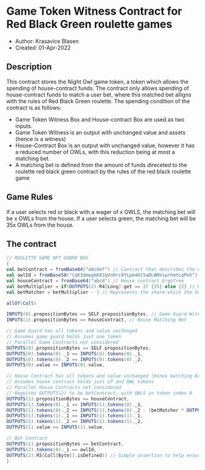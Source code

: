 # Game Token Witness Contract for Red Black Green roulette games

* Author: Krasavice Blasen
* Created: 01-Apr-2022

## Description
This contract stores the Night Owl game token, a token which allows the spending of house-contract funds. 
The contract only allows spending of house-contract funds to match a user bet, where this matched bet alligns with the rules of Red Black Green roulette.
The spending condition of the contract is as follows:
- Game Token Witness Box and House-contract Box are used as two inputs. 
- Game Token Witness is an output with unchanged value and assets (hence is a witness)
- House-Contract Box is an output with unchanged value, however it has a reduced number of OWLs, with this reduction being at most a matching bet. 
- A matching bet is defined from the amount of funds direceted to the roulette red black green contract by the rules of the red black roulette game

## Game Rules
If a user selects red or black with a wager of x OWLS, the matching bet will be x OWLs from the house.
If a user selects green, the matching bet will be 35x OWLs from the house. 

## The contract
```scala
// ROULETTE GAME NFT GUARD BOX
{
val betContract = fromBase64("abcdef") // Contract that describes the outcome of the game
val owlId = fromBase58("CqK3dmwgkK83qVnHrc8YLpm46t5aDLWNViwrhmtLqPeh")
val houseContract = fromBase64("abcd") // House contract ErgoTree
val betMultiplier = if(OUTPUTS(2).R4[Long].get == 2) {35} else {2} // Represents payout multiplier (R4 = 2 represents green choice)
val betMatcher = betMultiplier - 1 // Represents the share which the house contract matches

allOf(Coll(

INPUTS(0).propositionBytes == SELF.propositionBytes, // Game Guard Witness
INPUTS(1).propositionBytes == houseContract, // House Matching Bet

// Game Guard has all tokens and value unchanged
// Assumes game guard holds just one token 
// Parallel Game Contracts not considered
OUTPUTS(0).propositionBytes == SELF.propositionBytes, 
OUTPUTS(0).tokens(0)._1 == INPUTS(0).tokens(0)._1, 
OUTPUTS(0).tokens(0)._2 == INPUTS(0).tokens(0)._2,
OUTPUTS(0).value == INPUTS(0).value,

// House Contract has all tokens and value unchanged (minus matching bet)
// Assumes house contract holds just LP and OWL tokens
// Parallel House Contracts not considered
// Requires OUTPUTS(2) to be betContract, with OWLS in token index 0
OUTPUTS(1).propositionBytes == houseContract, 
OUTPUTS(1).tokens(0)._1 == INPUTS(1).tokens(0)._1,
OUTPUTS(1).tokens(0)._2 == INPUTS(1).tokens(0)._2 - (betMatcher * OUTPUTS(2).tokens(0)._2 / betMultiplier), // Decrease OWLS by the amount due from the house
OUTPUTS(1).tokens(1)._1 == INPUTS(1).tokens(1)._1, 
OUTPUTS(1).tokens(1)._2 == INPUTS(1).tokens(1)._2,
OUTPUTS(1).value == INPUTS(1).value,

// Bet Contract
OUTPUTS(2).propositionBytes == betContract,
OUTPUTS(2).tokens(0)._1 == owlId,
OUTPUTS(2).R5[Coll[Byte]].isDefined)) // Simple assertion to help ensure R5 has wager address (could extend with a length check)
} 
```
